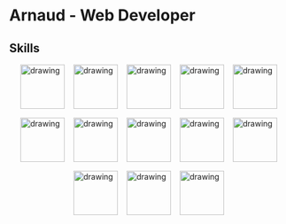 # Arnaud - Web Developer

## Skills

<div style="display: flex;
    align-content: center;
    justify-content: center;
    flex-wrap: wrap;
    align-items: center;
    gap: 1rem;">
<img src="https://portfolio.radiant-horizon.net/ress/icons/html5.svg" alt="drawing" width="80" height="80"/>
<img src="https://portfolio.radiant-horizon.net/ress/icons/css3.svg" alt="drawing" width="80" height="80"/>
<img src="https://portfolio.radiant-horizon.net/ress/icons/javascript.svg" alt="drawing" width="80" height="80"/>
<img src="https://portfolio.radiant-horizon.net/ress/icons/react.svg" alt="drawing" width="80" height="80"/>
<img src="https://portfolio.radiant-horizon.net/ress/icons/sass.svg" alt="drawing" width="80" height="80"/>
<img src="https://portfolio.radiant-horizon.net/ress/icons/nodejs.svg" alt="drawing" width="80" height="80"/>
<img src="https://portfolio.radiant-horizon.net/ress/icons/typescript.svg" alt="drawing" width="80" height="80"/>
<img src="https://portfolio.radiant-horizon.net/ress/icons/git.svg" alt="drawing" width="80" height="80"/><img src="https://portfolio.radiant-horizon.net/ress/icons/mongodb.svg" alt="drawing" width="80" height="80"/>
<img src="https://portfolio.radiant-horizon.net/ress/icons/mariadb.svg" alt="drawing" width="80" height="80"/>
<img src="https://portfolio.radiant-horizon.net/ress/icons/nginx.svg" alt="drawing" width="80" height="80"/>
<img src="https://portfolio.radiant-horizon.net/ress/icons/docker.svg" alt="drawing" width="80" height="80"/>
<img src="https://portfolio.radiant-horizon.net/ress/icons/golang.svg" alt="drawing" width="80" height="80"/>
</div>